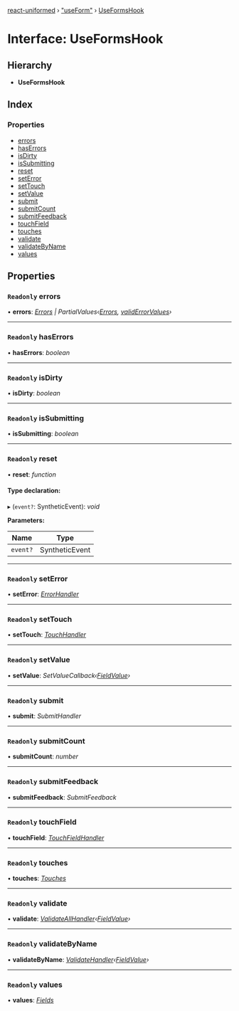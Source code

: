 [react-uniformed](../README.md) › ["useForm"](../modules/_useform_.md) › [UseFormsHook](_useform_.useformshook.md)

# Interface: UseFormsHook

## Hierarchy

* **UseFormsHook**

## Index

### Properties

* [errors](_useform_.useformshook.md#readonly-errors)
* [hasErrors](_useform_.useformshook.md#readonly-haserrors)
* [isDirty](_useform_.useformshook.md#readonly-isdirty)
* [isSubmitting](_useform_.useformshook.md#readonly-issubmitting)
* [reset](_useform_.useformshook.md#readonly-reset)
* [setError](_useform_.useformshook.md#readonly-seterror)
* [setTouch](_useform_.useformshook.md#readonly-settouch)
* [setValue](_useform_.useformshook.md#readonly-setvalue)
* [submit](_useform_.useformshook.md#readonly-submit)
* [submitCount](_useform_.useformshook.md#readonly-submitcount)
* [submitFeedback](_useform_.useformshook.md#readonly-submitfeedback)
* [touchField](_useform_.useformshook.md#readonly-touchfield)
* [touches](_useform_.useformshook.md#readonly-touches)
* [validate](_useform_.useformshook.md#readonly-validate)
* [validateByName](_useform_.useformshook.md#readonly-validatebyname)
* [values](_useform_.useformshook.md#readonly-values)

## Properties

### `Readonly` errors

• **errors**: *[Errors](../modules/_useerrors_.md#errors) | PartialValues‹[Errors](../modules/_useerrors_.md#errors), [validErrorValues](../modules/_useerrors_.md#validerrorvalues)›*

___

### `Readonly` hasErrors

• **hasErrors**: *boolean*

___

### `Readonly` isDirty

• **isDirty**: *boolean*

___

### `Readonly` isSubmitting

• **isSubmitting**: *boolean*

___

### `Readonly` reset

• **reset**: *function*

#### Type declaration:

▸ (`event?`: SyntheticEvent): *void*

**Parameters:**

Name | Type |
------ | ------ |
`event?` | SyntheticEvent |

___

### `Readonly` setError

• **setError**: *[ErrorHandler](_useerrors_.errorhandler.md)*

___

### `Readonly` setTouch

• **setTouch**: *[TouchHandler](_usetouch_.touchhandler.md)*

___

### `Readonly` setValue

• **setValue**: *SetValueCallback‹[FieldValue](../modules/_usefields_.md#fieldvalue)›*

___

### `Readonly` submit

• **submit**: *SubmitHandler*

___

### `Readonly` submitCount

• **submitCount**: *number*

___

### `Readonly` submitFeedback

• **submitFeedback**: *SubmitFeedback*

___

### `Readonly` touchField

• **touchField**: *[TouchFieldHandler](_usetouch_.touchfieldhandler.md)*

___

### `Readonly` touches

• **touches**: *[Touches](../modules/_usetouch_.md#touches)*

___

### `Readonly` validate

• **validate**: *[ValidateAllHandler](_usevalidation_types_.validateallhandler.md)‹[FieldValue](../modules/_usefields_.md#fieldvalue)›*

___

### `Readonly` validateByName

• **validateByName**: *[ValidateHandler](_usevalidation_types_.validatehandler.md)‹[FieldValue](../modules/_usefields_.md#fieldvalue)›*

___

### `Readonly` values

• **values**: *[Fields](../modules/_usefields_.md#fields)*
